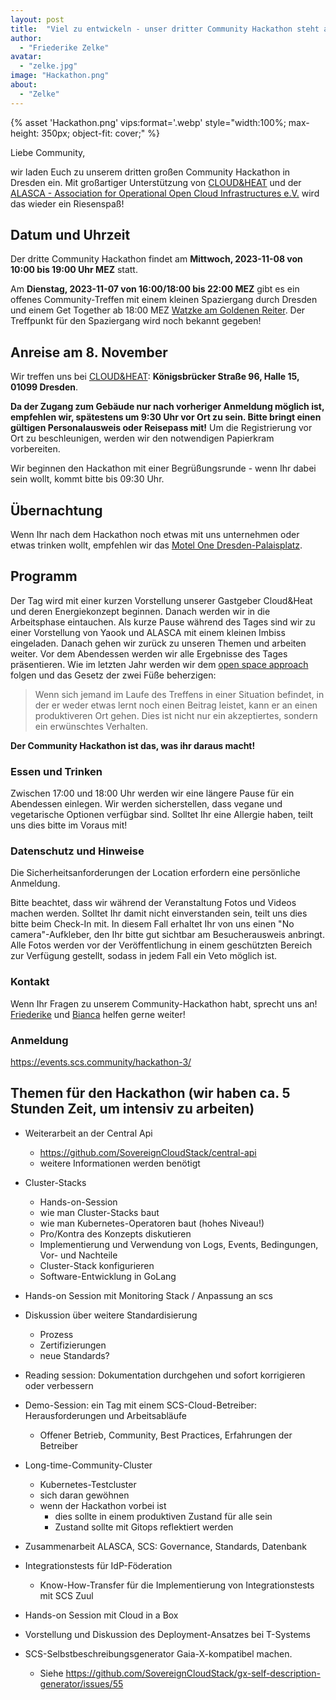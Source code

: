 ```yaml
---
layout: post
title:  "Viel zu entwickeln - unser dritter Community Hackathon steht an"
author:
  - "Friederike Zelke"
avatar: 
  - "zelke.jpg"
image: "Hackathon.png"
about:
  - "Zelke"
---
```

{% asset 'Hackathon.png' vips:format='.webp' style="width:100%; max-height: 350px; object-fit: cover;" %}

Liebe Community,

wir laden Euch zu unserem dritten großen Community Hackathon in Dresden ein. Mit großartiger Unterstützung von [CLOUD&HEAT](https://www.cloudandheat.com/) und der [ALASCA - Association for Operational Open Cloud Infrastructures e.V.](https://alasca.cloud/en/) wird das wieder ein Riesenspaß!

## Datum und Uhrzeit
Der dritte Community Hackathon findet am **Mittwoch, 2023-11-08 von 10:00 bis 19:00 Uhr MEZ** statt. 

Am **Dienstag, 2023-11-07 von 16:00/18:00 bis 22:00 MEZ** gibt es ein offenes Community-Treffen mit einem kleinen Spaziergang durch Dresden und einem Get Together ab 18:00 MEZ [Watzke am Goldenen Reiter](https://watzke.de/watzke-am-goldenen-reiter/). Der Treffpunkt für den Spaziergang wird noch bekannt gegeben!

## Anreise am 8. November
Wir treffen uns bei [CLOUD&HEAT](https://www.cloudandheat.com/): **Königsbrücker Straße 96, Halle 15, 01099 Dresden**.

**Da der Zugang zum Gebäude nur nach vorheriger Anmeldung möglich ist, empfehlen wir, spätestens um 9:30 Uhr vor Ort zu sein. Bitte bringt einen gültigen Personalausweis oder Reisepass mit!** Um die Registrierung vor Ort zu beschleunigen, werden wir den notwendigen Papierkram vorbereiten. 

Wir beginnen den Hackathon mit einer Begrüßungsrunde - wenn Ihr dabei sein wollt, kommt bitte bis 09:30 Uhr.

## Übernachtung
Wenn Ihr nach dem Hackathon noch etwas mit uns unternehmen oder etwas trinken wollt, empfehlen wir das [Motel One Dresden-Palaisplatz](https://www.motel-one.com/de/hotels/dresden/hotel-dresden-palaisplatz/).

## Programm
Der Tag wird mit einer kurzen Vorstellung unserer Gastgeber Cloud&Heat und deren Energiekonzept beginnen. Danach werden wir in die Arbeitsphase eintauchen. Als kurze Pause während des Tages sind wir zu einer Vorstellung von Yaook und ALASCA mit einem kleinen Imbiss eingeladen. Danach gehen wir zurück zu unseren Themen und arbeiten weiter. Vor dem Abendessen werden wir alle Ergebnisse des Tages präsentieren. Wie im letzten Jahr werden wir dem [open space approach](https://en.wikipedia.org/wiki/Open_Space_Technology) folgen und das Gesetz der zwei Füße beherzigen:

> Wenn sich jemand im Laufe des Treffens in einer Situation befindet, in der er weder etwas lernt noch einen Beitrag leistet, kann er an einen produktiveren Ort gehen. Dies ist nicht nur ein akzeptiertes, sondern ein erwünschtes Verhalten.

**Der Community Hackathon ist das, was ihr daraus macht!**

### Essen und Trinken
Zwischen 17:00 und 18:00 Uhr werden wir eine längere Pause für ein Abendessen einlegen. Wir werden sicherstellen, dass vegane und vegetarische Optionen verfügbar sind. Solltet Ihr eine Allergie haben, teilt uns dies bitte im Voraus mit! 

### Datenschutz und Hinweise
Die Sicherheitsanforderungen der Location erfordern eine persönliche Anmeldung. 

Bitte beachtet, dass wir während der Veranstaltung Fotos und Videos machen werden. Solltet Ihr damit nicht einverstanden sein, teilt uns dies bitte beim Check-In mit. In diesem Fall erhaltet Ihr von uns einen "No camera"-Aufkleber, den Ihr bitte gut sichtbar am Besucherausweis anbringt. Alle Fotos werden vor der Veröffentlichung in einem geschützten Bereich zur Verfügung gestellt, sodass in jedem Fall ein Veto möglich ist.

### Kontakt
Wenn Ihr Fragen zu unserem Community-Hackathon habt, sprecht uns an! [Friederike](https://scs.community/zelke) und [Bianca](https://scs.community/hollery) helfen gerne weiter!

### Anmeldung
https://events.scs.community/hackathon-3/

## Themen für den Hackathon (wir haben ca. 5 Stunden Zeit, um intensiv zu arbeiten)

* Weiterarbeit an der Central Api 
    * https://github.com/SovereignCloudStack/central-api
    * weitere Informationen werden benötigt

* Cluster-Stacks 
    * Hands-on-Session 
    * wie man Cluster-Stacks baut
    * wie man Kubernetes-Operatoren baut (hohes Niveau!)
    * Pro/Kontra des Konzepts diskutieren
    * Implementierung und Verwendung von Logs, Events, Bedingungen, Vor- und Nachteile
    * Cluster-Stack konfigurieren
    * Software-Entwicklung in GoLang

* Hands-on Session mit Monitoring Stack / Anpassung an scs 

* Diskussion über weitere Standardisierung 
    * Prozess
    * Zertifizierungen
    * neue Standards?

* Reading session: Dokumentation durchgehen und sofort korrigieren oder verbessern 

* Demo-Session: ein Tag mit einem SCS-Cloud-Betreiber: Herausforderungen und Arbeitsabläufe 
    * Offener Betrieb, Community, Best Practices, Erfahrungen der Betreiber

* Long-time-Community-Cluster 
    * Kubernetes-Testcluster 
    * sich daran gewöhnen
    * wenn der Hackathon vorbei ist
        * dies sollte in einem produktiven Zustand für alle sein
        * Zustand sollte mit Gitops reflektiert werden

* Zusammenarbeit ALASCA, SCS: Governance, Standards, Datenbank 

* Integrationstests für IdP-Föderation 
    * Know-How-Transfer für die Implementierung von Integrationstests mit SCS Zuul

* Hands-on Session mit Cloud in a Box  

* Vorstellung und Diskussion des Deployment-Ansatzes bei T-Systems 

* SCS-Selbstbeschreibungsgenerator Gaia-X-kompatibel machen.
    * Siehe https://github.com/SovereignCloudStack/gx-self-description-generator/issues/55 
